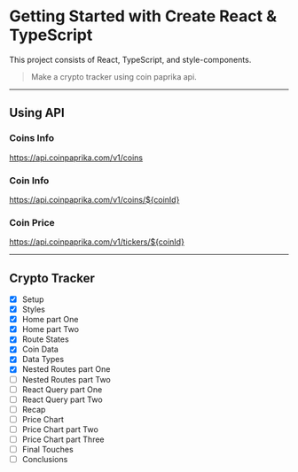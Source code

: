 # Getting Started with Create React & TypeScript

This project consists of React, TypeScript, and style-components.

> Make a crypto tracker using coin paprika api.

---

## Using API

### Coins Info

https://api.coinpaprika.com/v1/coins

### Coin Info

https://api.coinpaprika.com/v1/coins/${coinId}

### Coin Price

https://api.coinpaprika.com/v1/tickers/${coinId}

---

## Crypto Tracker

- [x] Setup
- [x] Styles
- [x] Home part One
- [x] Home part Two
- [x] Route States
- [x] Coin Data
- [x] Data Types
- [x] Nested Routes part One
- [ ] Nested Routes part Two
- [ ] React Query part One
- [ ] React Query part Two
- [ ] Recap
- [ ] Price Chart
- [ ] Price Chart part Two
- [ ] Price Chart part Three
- [ ] Final Touches
- [ ] Conclusions
